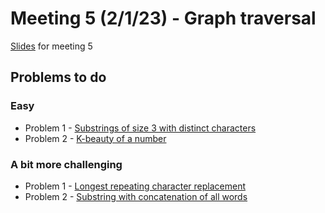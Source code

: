 # Meeting 5 (2/1/23) - Graph traversal

[Slides](https://docs.google.com/presentation/d/1HcpCmWAlbq3sNnJLUuB_sJi5hp_5iuIsR1xXcm2cGU8/edit#slide=id.g172790e5835_0_0) for meeting 5

## Problems to do

### Easy
- Problem 1 - [Substrings of size 3 with distinct characters](https://leetcode.com/problems/substrings-of-size-three-with-distinct-characters/)
- Problem 2 - [K-beauty of a number](https://leetcode.com/problems/find-the-k-beauty-of-a-number/)


### A bit more challenging
- Problem 1 - [Longest repeating character replacement](https://leetcode.com/problems/longest-repeating-character-replacement/)
- Problem 2 - [Substring with concatenation of all words](https://leetcode.com/problems/substring-with-concatenation-of-all-words/)